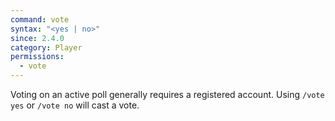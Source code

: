 ```yaml
---
command: vote
syntax: "<yes | no>"
since: 2.4.0
category: Player
permissions:
  - vote
---
```


Voting on an active poll generally requires a registered account. Using `/vote yes` or `/vote no` will cast a vote.
